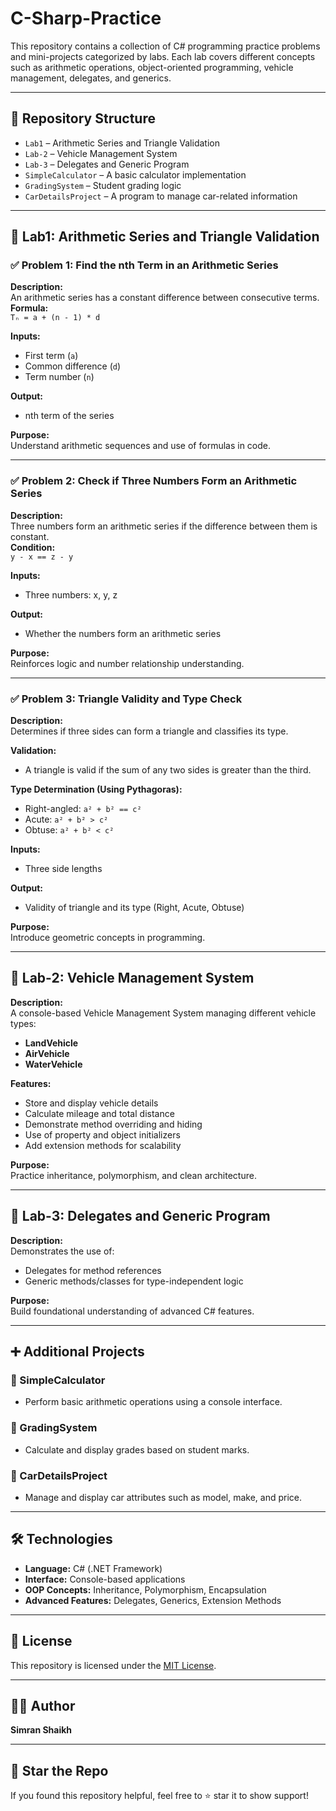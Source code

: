 # C-Sharp-Practice

This repository contains a collection of C# programming practice problems and mini-projects categorized by labs. Each lab covers different concepts such as arithmetic operations, object-oriented programming, vehicle management, delegates, and generics.

---

## 📁 Repository Structure

- `Lab1` – Arithmetic Series and Triangle Validation
- `Lab-2` – Vehicle Management System
- `Lab-3` – Delegates and Generic Program
- `SimpleCalculator` – A basic calculator implementation
- `GradingSystem` – Student grading logic
- `CarDetailsProject` – A program to manage car-related information

---

## 🧪 Lab1: Arithmetic Series and Triangle Validation

### ✅ Problem 1: Find the nth Term in an Arithmetic Series

**Description:**  
An arithmetic series has a constant difference between consecutive terms.  
**Formula:**  
`Tₙ = a + (n - 1) * d`

**Inputs:**  
- First term (`a`)
- Common difference (`d`)
- Term number (`n`)

**Output:**  
- nth term of the series

**Purpose:**  
Understand arithmetic sequences and use of formulas in code.

---

### ✅ Problem 2: Check if Three Numbers Form an Arithmetic Series

**Description:**  
Three numbers form an arithmetic series if the difference between them is constant.  
**Condition:**  
`y - x == z - y`

**Inputs:**  
- Three numbers: x, y, z

**Output:**  
- Whether the numbers form an arithmetic series

**Purpose:**  
Reinforces logic and number relationship understanding.

---

### ✅ Problem 3: Triangle Validity and Type Check

**Description:**  
Determines if three sides can form a triangle and classifies its type.

**Validation:**  
- A triangle is valid if the sum of any two sides is greater than the third.

**Type Determination (Using Pythagoras):**
- Right-angled: `a² + b² == c²`
- Acute: `a² + b² > c²`
- Obtuse: `a² + b² < c²`

**Inputs:**  
- Three side lengths

**Output:**  
- Validity of triangle and its type (Right, Acute, Obtuse)

**Purpose:**  
Introduce geometric concepts in programming.

---

## 🚗 Lab-2: Vehicle Management System

**Description:**  
A console-based Vehicle Management System managing different vehicle types:
- **LandVehicle**
- **AirVehicle**
- **WaterVehicle**

**Features:**
- Store and display vehicle details
- Calculate mileage and total distance
- Demonstrate method overriding and hiding
- Use of property and object initializers
- Add extension methods for scalability

**Purpose:**  
Practice inheritance, polymorphism, and clean architecture.

---

## 🔄 Lab-3: Delegates and Generic Program

**Description:**  
Demonstrates the use of:
- Delegates for method references
- Generic methods/classes for type-independent logic

**Purpose:**  
Build foundational understanding of advanced C# features.

---

## ➕ Additional Projects

### 📐 SimpleCalculator
- Perform basic arithmetic operations using a console interface.

### 📝 GradingSystem
- Calculate and display grades based on student marks.

### 🚙 CarDetailsProject
- Manage and display car attributes such as model, make, and price.

---

## 🛠 Technologies

- **Language:** C# (.NET Framework)
- **Interface:** Console-based applications
- **OOP Concepts:** Inheritance, Polymorphism, Encapsulation
- **Advanced Features:** Delegates, Generics, Extension Methods

---

## 📄 License

This repository is licensed under the [MIT License](LICENSE).

---

## 🙋‍♀️ Author

**Simran Shaikh**  

---

## 🌟 Star the Repo

If you found this repository helpful, feel free to ⭐️ star it to show support!

